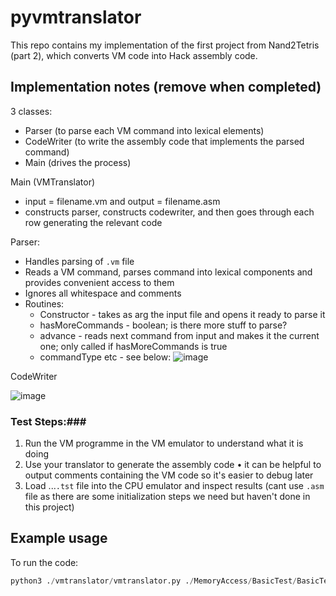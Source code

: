 # pyvmtranslator

This repo contains my implementation of the first project from Nand2Tetris (part 2), which converts VM code into Hack assembly code.

## Implementation notes (remove when completed)

3 classes:
* Parser (to parse each VM command into lexical elements)
* CodeWriter (to write the assembly code that implements the parsed command)
* Main (drives the process)

Main (VMTranslator)
* input = filename.vm and output = filename.asm
* constructs parser, constructs codewriter, and then goes through each row generating the relevant code

Parser:
* Handles parsing of `.vm` file
* Reads a VM command, parses command into lexical components and provides convenient access to them
* Ignores all whitespace and comments
* Routines:
   * Constructor - takes as arg the input file and opens it ready to parse it
   * hasMoreCommands - boolean; is there more stuff to parse?
   * advance - reads next command from input and makes it the current one; only called if hasMoreCommands is true
   * commandType etc - see below:
  ![image](https://github.com/thisisnic/pyvmtranslator/assets/13715823/83d3143a-674d-424e-a5b8-26a43f15ba75)

CodeWriter

![image](https://github.com/thisisnic/pyvmtranslator/assets/13715823/db70b0dc-5916-4f0e-b41a-cc5afbc46d3c)

  


### Test Steps:###

1. Run the VM programme in the VM emulator to understand what it is doing
2. Use your translator to generate the assembly code
   • it can be helpful to output comments containing the VM code so it's easier to debug later
3. Load ...`.tst` file into the CPU emulator and inspect results (cant use `.asm` file as there are some initialization steps we need but haven't done in this project)

## Example usage

To run the code:

```py
python3 ./vmtranslator/vmtranslator.py ./MemoryAccess/BasicTest/BasicTest.vm
```



